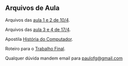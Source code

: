 ## Arquivos de Aula

Arquivos das [aula 1 e 2 de 10/4](https://drive.google.com/open?id=0B5iaTzpaUAh6VHVrQzV6eXBSZ00).

Arquivos das [aula 3 e 4 de 17/4](https://drive.google.com/open?id=0B5iaTzpaUAh6WnJTaTdTRklrSjQ).

Apostila [História do Computador](https://drive.google.com/open?id=0B5iaTzpaUAh6RmtENzJFdm5OcXc).

Roteiro para o [Trabalho Final](https://drive.google.com/open?id=0B5iaTzpaUAh6Y3NaU2xiZmM2amM).

Qualquer dúvida mandem email para paulofg@gmail.com

